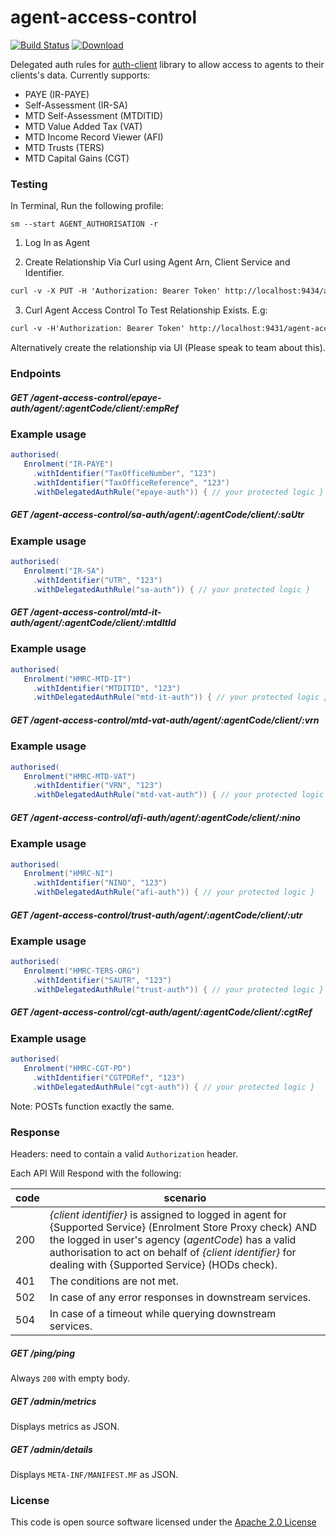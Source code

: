 # agent-access-control

[![Build Status](https://travis-ci.org/hmrc/agent-access-control.svg?branch=master)](https://travis-ci.org/hmrc/agent-access-control) [ ![Download](https://api.bintray.com/packages/hmrc/releases/agent-access-control/images/download.svg) ](https://bintray.com/hmrc/releases/agent-access-control/_latestVersion)

Delegated auth rules for [auth-client](https://github.com/hmrc/auth-client) library to allow access
to agents to their clients's data. Currently supports:
* PAYE (IR-PAYE)
* Self-Assessment (IR-SA)
* MTD Self-Assessment (MTDITID)
* MTD Value Added Tax (VAT)
* MTD Income Record Viewer (AFI)
* MTD Trusts (TERS)
* MTD Capital Gains (CGT)


### Testing
In Terminal, Run the following profile:
```
sm --start AGENT_AUTHORISATION -r
```
1. Log In as Agent

2. Create Relationship Via Curl using Agent Arn, Client Service and Identifier.
```markdown
curl -v -X PUT -H 'Authorization: Bearer Token' http://localhost:9434/agent-client-relationships/agent/AARN0002908/service/HMRC-MTD-VAT/client/VRN/267729808
```

3. Curl Agent Access Control To Test Relationship Exists. E.g:
```markdown
curl -v -H'Authorization: Bearer Token' http://localhost:9431/agent-access-control/mtd-vat-auth/agent/9AK6XC1JX8NE/client/267729808
```

Alternatively create the relationship via UI (Please speak to team about this).

### Endpoints

##### GET /agent-access-control/epaye-auth/agent/:agentCode/client/:empRef

### Example usage
```scala
authorised(
   Enrolment("IR-PAYE")
     .withIdentifier("TaxOfficeNumber", "123")
     .withIdentifier("TaxOfficeReference", "123")
     .withDelegatedAuthRule("epaye-auth")) { // your protected logic }
```

##### GET /agent-access-control/sa-auth/agent/:agentCode/client/:saUtr

### Example usage
```scala
authorised(
   Enrolment("IR-SA")
     .withIdentifier("UTR", "123")
     .withDelegatedAuthRule("sa-auth")) { // your protected logic }
```


##### GET /agent-access-control/mtd-it-auth/agent/:agentCode/client/:mtdItId

### Example usage
```scala
authorised(
   Enrolment("HMRC-MTD-IT")
     .withIdentifier("MTDITID", "123")
     .withDelegatedAuthRule("mtd-it-auth")) { // your protected logic }
```

##### GET /agent-access-control/mtd-vat-auth/agent/:agentCode/client/:vrn

### Example usage
```scala
authorised(
   Enrolment("HMRC-MTD-VAT")
     .withIdentifier("VRN", "123")
     .withDelegatedAuthRule("mtd-vat-auth")) { // your protected logic }
```

##### GET /agent-access-control/afi-auth/agent/:agentCode/client/:nino

### Example usage
```scala
authorised(
   Enrolment("HMRC-NI")
     .withIdentifier("NINO", "123")
     .withDelegatedAuthRule("afi-auth")) { // your protected logic }
```

##### GET /agent-access-control/trust-auth/agent/:agentCode/client/:utr

### Example usage
```scala
authorised(
   Enrolment("HMRC-TERS-ORG")
     .withIdentifier("SAUTR", "123")
     .withDelegatedAuthRule("trust-auth")) { // your protected logic }
```

##### GET /agent-access-control/cgt-auth/agent/:agentCode/client/:cgtRef

### Example usage
```scala
authorised(
   Enrolment("HMRC-CGT-PD")
     .withIdentifier("CGTPDRef", "123")
     .withDelegatedAuthRule("cgt-auth")) { // your protected logic }
```

Note: POSTs function exactly the same.

### Response
Headers: need to contain a valid `Authorization` header.

Each API Will Respond with the following:

code | scenario
---- | ---
200 | _{client identifier}_ is assigned to logged in agent for {Supported Service} (Enrolment Store Proxy check) AND the logged in user's agency (_agentCode_) has a valid authorisation to act on behalf of _{client identifier}_ for dealing with {Supported Service} (HODs check).
401 | The conditions are not met.
502 | In case of any error responses in downstream services.
504 | In case of a timeout while querying downstream services.

##### GET /ping/ping

Always `200` with empty body.

##### GET /admin/metrics

Displays metrics as JSON.

##### GET /admin/details

Displays `META-INF/MANIFEST.MF` as JSON.

### License

This code is open source software licensed under the [Apache 2.0 License]("http://www.apache.org/licenses/LICENSE-2.0.html")
